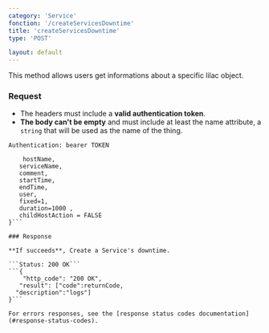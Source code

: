 ```yaml
---
category: 'Service'
fonction: '/createServicesDowntime'
title: 'createServicesDowntime'
type: 'POST'

layout: default
---
```


This method allows users get informations about a specific lilac object.

### Request

* The headers must include a **valid authentication token**.
* **The body can't be empty** and must include at least the name attribute, a `string` that will be used as the name of the thing.

```Authentication: bearer TOKEN```
```{
    hostName,
   serviceName,
   comment,
   startTime,
   endTime,
   user,
   fixed=1,
   duration=1000 ,
   childHostAction = FALSE
}```

### Response

**If succeeds**, Create a Service's downtime.

```Status: 200 OK```
```{
    "http_code": "200 OK",
   "result": ["code":returnCode,
  "description":"logs"]
}```

For errors responses, see the [response status codes documentation](#response-status-codes).